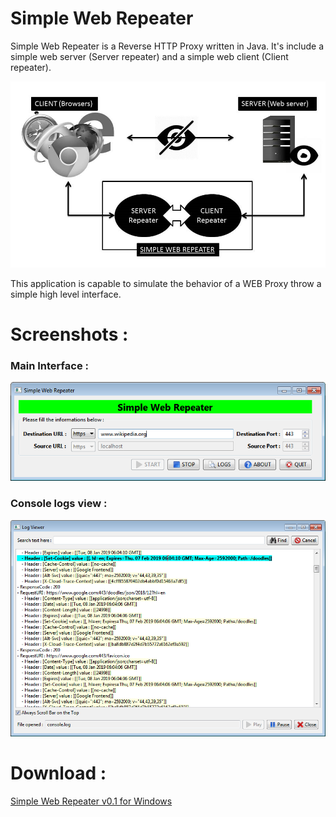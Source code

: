 # Simple Web Repeater

Simple Web Repeater is a Reverse HTTP Proxy written in Java. It's include a simple web server (Server repeater) and a simple web client (Client repeater).


![alt text](https://raw.githubusercontent.com/fkorteby/Simple-Web-Repeater/master/Web%20repeater.jpg?raw=true "Simple Web Repeater")

This application is capable to simulate the behavior of a WEB Proxy throw a simple high level interface. 

# Screenshots :

### Main Interface :
![alt text](https://raw.githubusercontent.com/fkorteby/Simple-Web-Repeater/master/Simple%20Web%20Repeater.png?raw=true "Main Interface")

### Console logs view :
![alt text](https://raw.githubusercontent.com/fkorteby/Simple-Web-Repeater/master/Console%20logs%20preview.png?raw=true "Console logs view")

# Download :

[Simple Web Repeater v0.1 for Windows](https://raw.githubusercontent.com/fkorteby/Simple-Web-Repeater/master/Web%20Repeater.exe)
